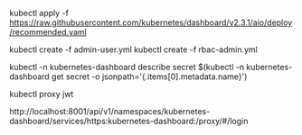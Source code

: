 kubectl apply -f https://raw.githubusercontent.com/kubernetes/dashboard/v2.3.1/aio/deploy/recommended.yaml





kubectl create -f admin-user.yml
kubectl create -f rbac-admin.yml

kubectl -n kubernetes-dashboard describe secret $(kubectl -n kubernetes-dashboard get secret  -o jsonpath='{.items[0].metadata.name}')


kubectl proxy
jwt

http://localhost:8001/api/v1/namespaces/kubernetes-dashboard/services/https:kubernetes-dashboard:/proxy/#/login